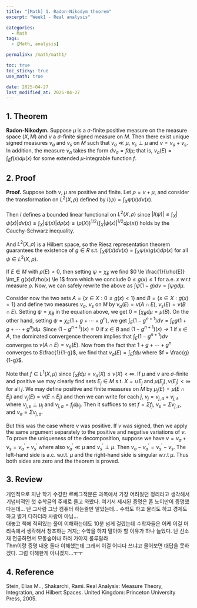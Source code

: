 ```yaml
---
title: "[Math] 1. Radon-Nikodym theorem"
excerpt: "Week1 - Real analysis"

categories:
  - Math
tags:
  - [Math, analysis]

permalink: /math/math1/

toc: true
toc_sticky: true
use_math: true

date: 2025-04-27
last_modified_at: 2025-04-27
---
```


## 1. Theorem
__Radon-Nikodym.__ Suppose $\mu$ is a $\sigma$-finite positive measure on the measure space $(X, M)$ and $\nu$ a $\sigma$-finite signed measure on $M$. Then there exist unique signed measures $\nu_a$ and $\nu_s$ on $M$ such that $\nu_a \ll \mu$, $\nu_s \perp \mu$ and $\nu = \nu_a + \nu_s$. In addition, the measure $\nu_a$ takes the form $d\nu_a = fd\mu$; that is, $\nu_a(E) = \int_E f(x)d\mu(x)$ for some extended $\mu$-integrable function $f$.

## 2. Proof
__Proof.__ Suppose both $\nu$, $\mu$ are positive and finite. Let $\rho = \nu + \mu$, and consider the transformation on $L^2(X, \rho)$ defined by $l(\psi) = \int_X \psi(x)d\nu(x)$. 
<br><br> Then $l$ defines a bounded linear functional on $L^2(X, \rho)$ since $|l(\psi)| \le \int_X|\psi(x)|d\nu(x) \le \int_X|\psi(x)|d\rho(x) \le (\rho(X))^{1/2}(\int_X|\psi(x)|^{1/2}d\rho(x))$ holds by the Cauchy-Schwarz inequality. 
<br><br> And $L^2(X, \rho)$ is a Hilbert space, so the Riesz representation theorem guarantees the existence of $g \in R$ s.t. $\int_X\psi(x)d\nu(x) = \int_X\psi(x)g(x)d\rho(x)$ for all $\psi \in L^2(X, \rho)$. 
<br><br> If $E \in M$ with $\rho(E)>0$, then setting $\psi = \chi_E$ we find $0 \le \frac{1}{\rho(E)} \int_E g(x)d\rho(x) \le 1$ from which we conclude $0 \le g(x) \le 1$ for a.e. $x$ w.r.t measure $\rho$. Now, we can safely rewrite the above as $\int \psi(1-g)d\nu = \int \psi g d\mu$. 
<br><br> Consider now the two sets $A = \{x \in X : 0 \le g(x) < 1\}$ and $B = \{x \in X : g(x) = 1\}$ and define two measures $\nu_a$, $\nu_s$ on $M$ by $\nu_a(E) = \nu(A \cap E)$,  $\nu_s(E) = \nu(B \cap E)$. Setting $\psi = \chi_B$ in the equation above, we get $0 = \int \chi_B d\mu = \mu(B)$. On the other hand, setting $\psi = \chi_E(1+g+\cdots+g^n)$, we get $\int_E(1-g^{n+1})d\nu = \int_E g(1 + g + \cdots + g^n)d\mu$. Since $(1-g^{n+1})(x) = 0$ if $x \in B$ and $(1-g^{n+1})(x) \rightarrow 1$ if $x \in A$, the dominated convergence theorem implies that $\int_E(1-g^{n+1})d\nu$ converges to $\nu(A \cap E) = \nu_a(E)$. Now from the fact that $1 + g + \cdots + g^n$ converges to $\frac{1}{1-g}$, we find that $\nu_a(E) = \int_E f d \mu$ where $f = \frac{g}{1-g}$. 
<br><br> Note that $f \in L^1(X, \mu)$ since $\int_X f d \mu= \nu_a(X) \le \nu(X) < \infty$. If $\mu$ and $\nu$ are $\sigma$-finite and positive we may clearly find sets $E_j \in M$ s.t. $X = \cup E_j$ and $\mu(E_j), \nu(E_j) < \infty$ for all $j$. We may define positive and finite measures on $M$ by $\mu_j(E) = \mu(E \cap E_j)$ and $\nu_j(E) = \nu(E \cap E_j)$ and then we can write for each $j$, $\nu_j = \nu_{j, a} + \nu_{j, s}$ where $\nu_{j, s} \perp \mu_j$ and $\nu_{j, a} = f_j d\mu_j$. Then it suffices to set $f = \Sigma f_j$, $\nu_s = \Sigma \nu_{j, s}$, and $\nu_a = \Sigma \nu_{j, a}$. 
<br><br> But this was the case where $\nu$ was positive. If $\nu$ was signed, then we apply the same argument separately to the positive and negative variations of $\nu$. To prove the uniqueness of the decomposition, suppose we have $\nu = \nu_a + \nu_s = \nu^{'}_a + \nu^{'}_s$ where also $\nu^{'}_a \ll \mu$ and $\nu^{'}_s \perp \mu$. Then $\nu_a - \nu^{'}_a = \nu^{'}_s - \nu_s$. The left-hand side is a.c. w.r.t. $\mu$ and the right-hand side is singular w.r.t $\mu$. Thus both sides are zero and the theorem is proved. 

## 3. Review
개인적으로 지난 학기 수강한 르베그적분론 과목에서 가장 어려웠던 정리라고 생각해서 기념비적인 첫 수학글의 주제로 들고 와봤다. 여기서 제시된 증명은 폰 노이만이 증명했다는데... 난 그사람 그냥 컴퓨터 하는줄만 알았는데... 수학도 하고 물리도 하고 경제도 하고 별거 다하더라 사람이 아님... 
<br> 대놓고 책에 적혀있는 풀이 이해하는데도 10분 넘게 걸렸는데 수학자들은 어케 이걸 머리속에서 생각해서 창조하는 거지;; 수학을 하지 말아야 할 이유가 하나 늘었다. 난 신소재 전공하면서 모동숲이나 하러 가야지 룰루랄라
<br> Thm이랑 증명 내용 둘다 이해했는데 그래서 이걸 어디다 쓰냐고 물어보면 대답을 못하겠다. 그럼 이해한게 아니겠지...ㅜㅜ

## 4. Reference
Stein, Elias M.., Shakarchi, Rami. Real Analysis: Measure Theory, Integration, and Hilbert Spaces. United Kingdom: Princeton University Press, 2005.